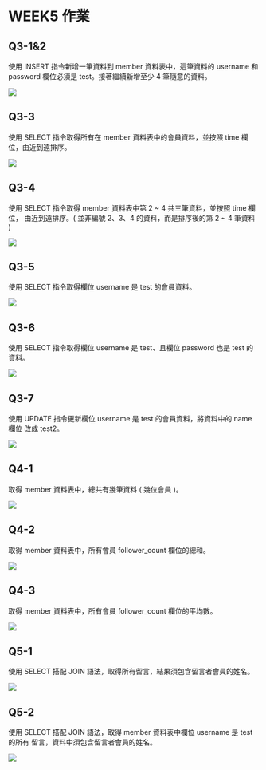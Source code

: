 WEEK5 作業
===
## Q3-1&2
使用 INSERT 指令新增一筆資料到 member 資料表中，這筆資料的 username 和 
password 欄位必須是 test。接著繼續新增至少 4 筆隨意的資料。

![](https://github.com/js150422/wehelpassignments/blob/main/week5/Q3-1&2.jpg?raw=true)

## Q3-3
使用 SELECT 指令取得所有在 member 資料表中的會員資料，並按照 time 欄位，由近到遠排序。

![](https://github.com/js150422/wehelpassignments/blob/main/week5/Q3-3.jpg?raw=true)

## Q3-4
使用 SELECT 指令取得 member 資料表中第 2 ~ 4 共三筆資料，並按照 time 欄位，
由近到遠排序。( 並非編號 2、3、4 的資料，而是排序後的第 2 ~ 4 筆資料 )

![](https://github.com/js150422/wehelpassignments/blob/main/week5/Q3-4.jpg?raw=true)

## Q3-5
使用 SELECT 指令取得欄位 username 是 test 的會員資料。

![](https://github.com/js150422/wehelpassignments/blob/main/week5/Q3-5.jpg?raw=true)

## Q3-6
使用 SELECT 指令取得欄位 username 是 test、且欄位 password 也是 test 的資料。

![](https://github.com/js150422/wehelpassignments/blob/main/week5/Q3-6.jpg?raw=true)

## Q3-7
使用 UPDATE 指令更新欄位 username 是 test 的會員資料，將資料中的 name 欄位
改成 test2。

![](https://github.com/js150422/wehelpassignments/blob/main/week5/Q3-7.jpg?raw=true)

## Q4-1
取得 member 資料表中，總共有幾筆資料 ( 幾位會員 )。

![](https://github.com/js150422/wehelpassignments/blob/main/week5/Q4-1.jpg?raw=true)

## Q4-2
取得 member 資料表中，所有會員 follower_count 欄位的總和。

![](https://github.com/js150422/wehelpassignments/blob/main/week5/Q4-2.jpg?raw=true)

## Q4-3
取得 member 資料表中，所有會員 follower_count 欄位的平均數。

![](https://github.com/js150422/wehelpassignments/blob/main/week5/Q4-3.jpg?raw=true)

## Q5-1
使用 SELECT 搭配 JOIN 語法，取得所有留言，結果須包含留言者會員的姓名。

![](https://github.com/js150422/wehelpassignments/blob/main/week5/Q5-1.jpg?raw=true)

## Q5-2
使用 SELECT 搭配 JOIN 語法，取得 member 資料表中欄位 username 是 test 的所有
留言，資料中須包含留言者會員的姓名。

![](https://github.com/js150422/wehelpassignments/blob/main/week5/Q5-2.jpg?raw=true)
